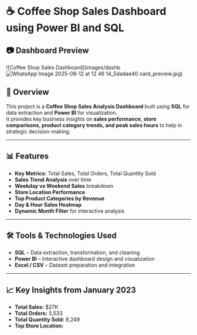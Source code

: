 # ☕ Coffee Shop Sales Dashboard using Power BI and SQL
## 📷 Dashboard Preview
![Coffee Shop Sales Dashboard](images/dashb![WhatsApp Image 2025-08-12 at 12 46 14_5dadae40](https://github.com/user-attachments/assets/2073baaf-9d77-4d06-b969-badb77055ae7)
oard_preview.jpg)
## 📌 Overview
This project is a **Coffee Shop Sales Analysis Dashboard** built using **SQL** for data extraction and **Power BI** for visualization.  
It provides key business insights on **sales performance, store comparisons, product category trends, and peak sales hours** to help in strategic decision-making.

---

## 📊 Features
- **Key Metrics:** Total Sales, Total Orders, Total Quantity Sold  
- **Sales Trend Analysis** over time  
- **Weekday vs Weekend Sales** breakdown  
- **Store Location Performance**  
- **Top Product Categories by Revenue**  
- **Day & Hour Sales Heatmap**  
- **Dynamic Month Filter** for interactive analysis  

---

## 🛠 Tools & Technologies Used
- **SQL** – Data extraction, transformation, and cleaning  
- **Power BI** – Interactive dashboard design and visualization  
- **Excel / CSV** – Dataset preparation and integration  

---

## 📈 Key Insights from January 2023
- **Total Sales:** $27K  
- **Total Orders:** 5,533  
- **Total Quantity Sold:** 8,249  
- **Top Store Location:**
